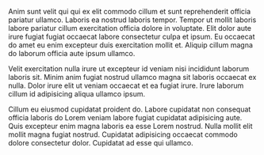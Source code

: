 Anim sunt velit qui qui ex elit commodo cillum et sunt reprehenderit officia pariatur ullamco. Laboris ea nostrud laboris tempor. Tempor ut mollit laboris labore pariatur cillum exercitation officia dolore in voluptate. Elit dolor aute irure fugiat fugiat occaecat labore consectetur culpa et ipsum. Eu occaecat do amet eu enim excepteur duis exercitation mollit et. Aliquip cillum magna do laborum officia aute ipsum ullamco.

Velit exercitation nulla irure ut excepteur id veniam nisi incididunt laborum laboris sit. Minim anim fugiat nostrud ullamco magna sit laboris occaecat ex nulla. Dolor irure elit ut veniam occaecat et ea fugiat irure. Irure laborum cillum id adipisicing aliqua ullamco ipsum.

Cillum eu eiusmod cupidatat proident do. Labore cupidatat non consequat officia laboris do Lorem veniam labore fugiat cupidatat adipisicing aute. Quis excepteur enim magna laboris ea esse Lorem nostrud. Nulla mollit elit mollit magna fugiat nostrud. Cupidatat adipisicing occaecat commodo dolore consectetur dolor. Cupidatat ad esse qui ullamco.